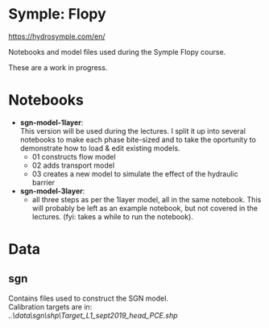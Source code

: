 # Symple: Flopy
https://hydrosymple.com/en/

Notebooks and model files used during the Symple Flopy course.

These are a work in progress.

# Notebooks

 - **sgn-model-1layer**:<br>
 This version will be used during the lectures. I split it up into several notebooks to make each phase bite-sized and to take the oportunity to demonstrate how to load & edit existing models.
   - 01 constructs flow model
   - 02 adds transport model
   - 03 creates a new model to simulate the effect of the hydraulic barrier
 - **sgn-model-3layer**:
   - all three steps as per the 1layer model, all in the same notebook. This will probably be left as an example notebook, but not covered in the lectures. (fyi: takes a while to run the notebook).


# Data
## sgn
Contains files used to construct the SGN model.<br>
Calibration targets are in:<br>
*..\data\sgn\shp\Target_L1_sept2019_head_PCE.shp*
